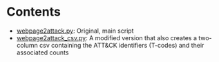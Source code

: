 # Contents
* [webpage2attack.py](https://github.com/tropChaud/webpage2attack/blob/main/app/webpage2attack.py): Original, main script
* [webpage2attack_csv.py](https://github.com/tropChaud/webpage2attack/blob/main/app/webpage2attack_csv.py): A modified version that also creates a two-column csv containing the ATT&CK identifiers (T-codes) and their associated counts
